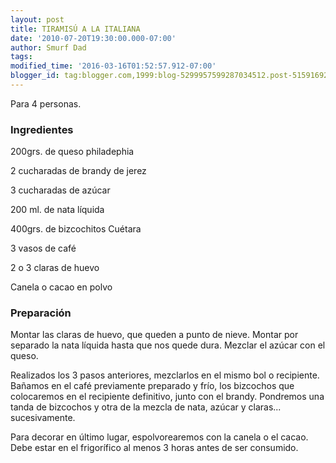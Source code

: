 ```yaml
---
layout: post
title: TIRAMISÚ A LA ITALIANA
date: '2010-07-20T19:30:00.000-07:00'
author: Smurf Dad
tags: 
modified_time: '2016-03-16T01:52:57.912-07:00'
blogger_id: tag:blogger.com,1999:blog-5299957599287034512.post-5159169289994374935
---
```


Para 4 personas.

<h3>Ingredientes</h3>

200grs. de queso philadephia

2 cucharadas de brandy de jerez

3 cucharadas de azúcar

200 ml. de nata líquida

400grs. de bizcochitos Cuétara

3 vasos de café

2 o 3 claras de huevo

Canela o cacao en polvo

<h3>Preparación</h3>

Montar las claras de huevo, que queden a punto de nieve. Montar por separado la nata líquida hasta que nos quede dura. Mezclar el azúcar con el queso.

Realizados los 3 pasos anteriores, mezclarlos en el mismo bol o recipiente. Bañamos en el café previamente preparado y frío, los bizcochos que colocaremos en el recipiente definitivo, junto con el brandy. Pondremos una tanda de bizcochos y otra de la mezcla de nata, azúcar y claras... sucesivamente.

Para decorar en último lugar, espolvorearemos con la canela o el cacao. Debe estar en el frigorífico al menos 3 horas antes de ser consumido.

